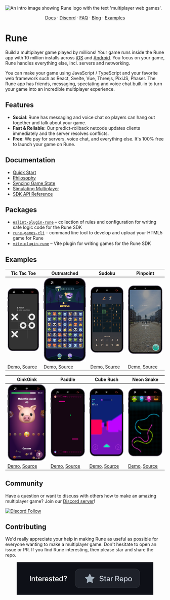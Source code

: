 <picture>
<source media="(prefers-color-scheme: dark)" srcset="docs/static/img/readme-hero-dark.png" >
<source media="(prefers-color-scheme: light)" srcset="docs/static/img/readme-hero-light.png" >
<img src="../docs/static/img/open-source-grant-dark.png" alt="An intro image showing Rune logo with the text 'multiplayer web games'." >
</picture>

<p align="center">
  <a href="https://developers.rune.ai">Docs</a> · <a href="https://discord.gg/rune-devs">Discord</a> · <a href="https://developers.rune.ai/faq">FAQ</a> · <a href="https://developers.rune.ai/blog">Blog</a> · <a href="https://developers.rune.ai/docs/examples">Examples</a> 
</p>

# Rune

Build a multiplayer game played by millions! Your game runs inside the Rune app with 10 million installs across [iOS](https://apps.apple.com/app/rune-games-and-voice-chat/id1450358364) and [Android](https://play.google.com/store/apps/details?id=ai.rune.tincan). You focus on your game, Rune handles everything else, incl. servers and networking.

You can make your game using JavaScript / TypeScript and your favorite web framework such as React, Svelte, Vue, Threejs, PixiJS, Phaser. The Rune app has friends, messaging, spectating and voice chat built-in to turn your game into an incredible multiplayer experience.

## Features

- **Social**: Rune has messaging and voice chat so players can hang out together and talk about your game.
- **Fast & Reliable**: Our predict-rollback netcode updates clients immediately and the server resolves conflicts.
- **Free**: We pay for servers, voice chat, and everything else. It's 100% free to launch your game on Rune.

## Documentation

- [Quick Start](https://developers.rune.ai/docs/quick-start)
- [Philosophy](https://developers.rune.ai/docs/how-it-works/philosophy)
- [Syncing Game State](https://developers.rune.ai/docs/how-it-works/syncing-game-state)
- [Simulating Multiplayer](https://developers.rune.ai/docs/publishing/simulating-multiplayer)
- [SDK API Reference](https://developers.rune.ai/docs/api-reference)

## Packages

- [`eslint-plugin-rune`](https://github.com/rune/rune/tree/staging/packages/eslint-plugin-rune) – collection of rules and configuration for writing safe logic code for the Rune SDK
- [`rune-games-cli`](https://github.com/rune/rune/tree/staging/packages/rune-games-cli) – command line tool to develop and upload your HTML5 game for Rune
- [`vite-plugin-rune`](https://github.com/rune/rune/tree/staging/packages/vite-plugin-rune) – Vite plugin for writing games for the Rune SDK

## Examples

| Tic Tac Toe | Outmatched | Sudoku | Pinpoint |
|---|---|---|---|
| [<img src="docs/static/img/multiplayer-games/tic-tac-toe.png" width=500>](https://developers.rune.ai/examples/tic-tac-toe/) | [<img src="docs/static/img/multiplayer-games/outmatched.png" width=500>](https://developers.rune.ai/examples/outmatched/) | [<img src="docs/static/img/multiplayer-games/sudoku.png" width=500>](https://developers.rune.ai/examples/sudoku/) | [<img src="docs/static/img/multiplayer-games/pinpoint.png" width=500>](https://developers.rune.ai/examples/pinpoint/) |
| [Demo](https://developers.rune.ai/examples/tic-tac-toe/), [Source](https://github.com/rune/rune/tree/staging/examples/tic-tac-toe) | [Demo](https://developers.rune.ai/examples/outmatched/), [Source](https://github.com/rune/rune/tree/staging/examples/outmatched) | [Demo](https://developers.rune.ai/examples/sudoku/), [Source](https://github.com/rune/rune/tree/staging/examples/sudoku) | [Demo](https://developers.rune.ai/examples/pinpoint/), [Source](https://github.com/rune/rune/tree/staging/examples/pinpoint) |

| OinkOink | Paddle | Cube Rush | Neon Snake |
|---|---|---|---|
| [<img src="docs/static/img/multiplayer-games/oink-oink.png" width=500>](https://developers.rune.ai/examples/oink-oink/) | [<img src="docs/static/img/multiplayer-games/paddle.png" width=500>](https://developers.rune.ai/examples/paddle/) | [<img src="docs/static/img/multiplayer-games/cube-rush.png" width=500>](https://developers.rune.ai/examples/cube-rush/) | [<img src="docs/static/img/multiplayer-games/neon-snake.png" width=500>](https://developers.rune.ai/examples/neon-snake/) |
| [Demo](https://developers.rune.ai/examples/oink-oink/), [Source](https://github.com/rune/rune/tree/staging/examples/oink-oink) | [Demo](https://developers.rune.ai/examples/paddle/), [Source](https://github.com/rune/rune/tree/staging/examples/paddle) | [Demo](https://developers.rune.ai/examples/cube-rush/), [Source](https://github.com/rune/rune/tree/staging/examples/cube-rush) | [Demo](https://developers.rune.ai/examples/neon-snake/), [Source](https://github.com/rune/rune/tree/staging/examples/neon-snake) |


## Community

Have a question or want to discuss with others how to make an amazing multiplayer game? Join our [Discord server](https://discord.gg/rune-devs)!

[![Discord Follow](https://dcbadge.vercel.app/api/server/rune-devs?style=flat)](https://discord.gg/rune-devs)

## Contributing

We'd really appreciate your help in making Rune as useful as possible for everyone wanting to make a multiplayer game. Don't hesitate to open an issue or PR. If you find Rune interesting, then please star and share the repo. 

<div align="center">
<picture>
<source media="(prefers-color-scheme: light)" srcset="docs/static/img/star-the-repo-light.gif" >
<source media="(max-width: 543px)" srcset="docs/static/img/star-the-repo-dark-mobile.gif" >
<img src="docs/static/img/star-the-repo-dark.gif" alt="An animation encouraging readers to star the GitHub repo if they're interested." width="432" height="103" >
</picture>
</div>